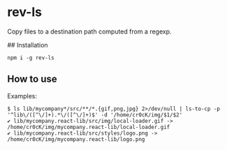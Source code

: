 # rev-ls

Copy files to a destination path computed from a regexp.

## Installation

`npm i -g rev-ls`

## How to use

Examples:

```
$ ls lib/mycompany*/src/**/*.{gif,png,jpg} 2>/dev/null | ls-to-cp -p '^lib\/([^\/]+).*\/([^\/]+)$' -d '/home/cr0cK/img/$1/$2'
✔ lib/mycompany.react-lib/src/img/local-loader.gif -> /home/cr0cK/img/mycompany.react-lib/local-loader.gif
✔ lib/mycompany.react-lib/src/styles/logo.png -> /home/cr0cK/img/mycompany.react-lib/logo.png
```
